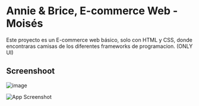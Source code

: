 # Annie & Brice, E-commerce Web - Moisés

Este proyecto es un E-commerce web básico, solo con HTML y CSS, donde encontraras camisas de los diferentes frameworks de programacion.
(ONLY UI)

## Screenshoot
![image](https://github.com/sitesafemoi/annie-brice-ecomerce/assets/128161888/144e5dc6-1d3c-442a-a300-3be0a52f703a)

![App Screenshot](https://sitesafemoi.github.io/annie-brice-ecomerce/img/logo.png)
